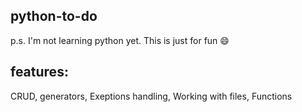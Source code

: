 ## python-to-do
p.s. I'm not learning python yet. This is just for fun 😄

## features:
CRUD,
generators,
Exeptions handling,
Working with files,
Functions

